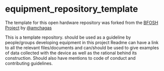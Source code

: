 # equipment_repository_template


The template for this open hardware repository was forked from the [BFOSH Project](https://github.com/FOSH-following-demand) by [@amchagas](https://github.com/amchagas)

This is a template repository. should be used as a guideline by people/groups developing equipment in this project
Readme can have a link to all the relevant files/documents and can/should be used to give examples of data collected with the device as well as the rational behind its construction.
Should also have mentions to code of conduct and contributing guidelines.



